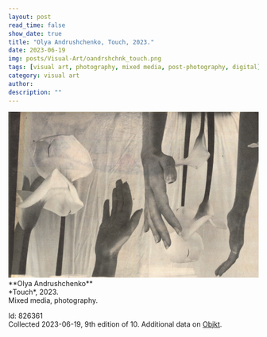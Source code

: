 ```yaml
---
layout: post
read_time: false
show_date: true
title: "Olya Andrushchenko, Touch, 2023."
date: 2023-06-19
img: posts/Visual-Art/oandrshchnk_touch.png
tags: [visual art, photography, mixed media, post-photography, digital]
category: visual art
author: 
description: ""
---
```


<img src='./assets/img/posts/Visual-Art/oandrshchnk_touch.png'>

<br>
**Olya Andrushchenko**
<br>*Touch*, 2023.
<br>Mixed media, photography.

 <div class="page-separator"></div>

Id: 826361
<br>Collected 2023-06-19, 9th edition of 10. Additional data on [Objkt](https://objkt.com/tokens/hicetnunc/826361).
